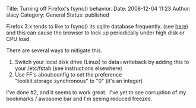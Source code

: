 Title: Turning off Firefox's fsync() behavior.
Date: 2008-12-04 11:23
Author: slacy
Category: General
Status: published

Firefox 3.x tends to like to fsync() its sqlite database frequently.
(see
[here](http://www.dslreports.com/forum/r20716906-Firefox-3-fsync-issue))
and this can cause the browser to lock up periodically under high disk
or CPU load.

There are several ways to mitigate this.

1.  Switch your local disk drive (Linux) to data=writeback by adding
    this to your /etc/fstab (see instructions elsewhere)
2.  Use FF's about:config to set the preference
    "toolkit.storage.synchronous" to "0" (it's an integer)

I've done \#2, and it seems to work great.  I've yet to see corruption
of my bookmarks / awosome bar and I'm seeing reduced freezes.
